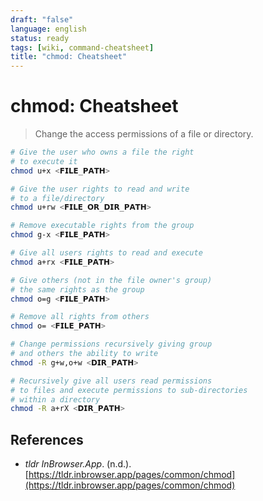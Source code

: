 ```yaml
---
draft: "false"
language: english
status: ready
tags: [wiki, command-cheatsheet]
title: "chmod: Cheatsheet"
---
```


# chmod: Cheatsheet

> Change the access permissions of a file or directory.

```bash
# Give the user who owns a file the right
# to execute it
chmod u+x <𝗙𝗜𝗟𝗘_𝗣𝗔𝗧𝗛>

# Give the user rights to read and write
# to a file/directory
chmod u+rw <𝗙𝗜𝗟𝗘_𝗢𝗥_𝗗𝗜𝗥_𝗣𝗔𝗧𝗛>

# Remove executable rights from the group
chmod g-x <𝗙𝗜𝗟𝗘_𝗣𝗔𝗧𝗛>

# Give all users rights to read and execute
chmod a+rx <𝗙𝗜𝗟𝗘_𝗣𝗔𝗧𝗛>

# Give others (not in the file owner's group)
# the same rights as the group
chmod o=g <𝗙𝗜𝗟𝗘_𝗣𝗔𝗧𝗛>

# Remove all rights from others
chmod o= <𝗙𝗜𝗟𝗘_𝗣𝗔𝗧𝗛>

# Change permissions recursively giving group
# and others the ability to write
chmod -R g+w,o+w <𝗗𝗜𝗥_𝗣𝗔𝗧𝗛>

# Recursively give all users read permissions
# to files and execute permissions to sub-directories
# within a directory
chmod -R a+rX <𝗗𝗜𝗥_𝗣𝗔𝗧𝗛>
```

## References

- _tldr InBrowser.App_. (n.d.). [https://tldr.inbrowser.app/pages/common/chmod](https://tldr.inbrowser.app/pages/common/chmod)
